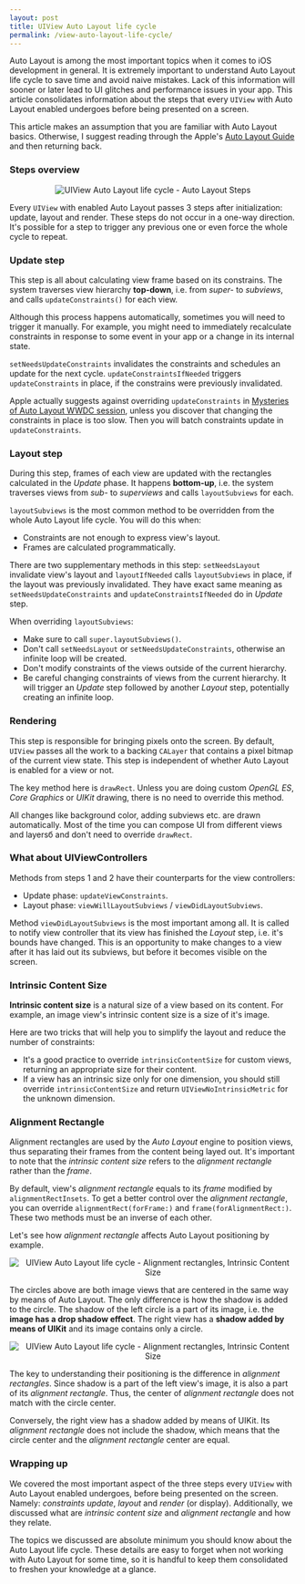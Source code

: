 ```yaml
---
layout: post
title: UIView Auto Layout life cycle
permalink: /view-auto-layout-life-cycle/
---
```


Auto Layout is among the most important topics when it comes to iOS development in general. It is extremely important to understand Auto Layout life cycle to save time and avoid naive mistakes. Lack of this information will sooner or later lead to UI glitches and performance issues in your app. This article consolidates information about the steps that every `UIView` with Auto Layout enabled undergoes before being presented on a screen.

This article makes an assumption that you are familiar with Auto Layout basics. Otherwise, I suggest reading through the Apple's [Auto Layout Guide][autolayout-guide] and then returning back.

### Steps overview

<p align="center">
    <img src="{{ "/img/autolayout_1.svg" | absolute_url }}" alt="UIView Auto Layout life cycle - Auto Layout Steps"/>
</p>

Every `UIView` with enabled Auto Layout passes 3 steps after initialization: update, layout and render. These steps do not occur in a one-way direction. It's possible for a step to trigger any previous one or even force the whole cycle to repeat.

### Update step

This step is all about calculating view frame based on its constrains. The system traverses view hierarchy **top-down**, i.e. from *super-* to *subviews*, and calls `updateConstraints()` for each view.

Although this process happens automatically, sometimes you will need to trigger it manually. For example, you might need to immediately recalculate constraints in response to some event in your app or a change in its internal state.

`setNeedsUpdateConstraints` invalidates the constraints and schedules an update for the next cycle. `updateConstraintsIfNeeded` triggers `updateConstraints` in place, if the constrains were previously invalidated.

Apple actually suggests against overriding `updateConstraints` in [Mysteries of Auto Layout WWDC session](https://developer.apple.com/videos/wwdc/2015/?id=219), unless you discover that changing the constraints in place is too slow. Then you will batch constraints update in `updateConstraints`.

### Layout step

During this step, frames of each view are updated with the rectangles calculated in the *Update* phase. It happens **bottom-up**, i.e. the system traverses views from *sub-* to *superviews* and calls `layoutSubviews` for each.

`layoutSubviews` is the most common method to be overridden from the whole Auto Layout life cycle. You will do this when:
- Constraints are not enough to express view's layout.
- Frames are calculated programmatically.

There are two supplementary methods in this step: `setNeedsLayout` invalidate view's layout and `layoutIfNeeded` calls `layoutSubviews` in place, if the layout was previously invalidated. They have exact same meaning as `setNeedsUpdateConstraints` and `updateConstraintsIfNeeded` do in *Update* step.

When overriding `layoutSubviews`:
- Make sure to call `super.layoutSubviews()`.
- Don't call `setNeedsLayout` or `setNeedsUpdateConstraints`, otherwise an infinite loop will be created.
- Don't modify constraints of the views outside of the current hierarchy.
- Be careful changing constraints of views from the current hierarchy. It will trigger an *Update* step followed by another *Layout* step, potentially creating an infinite loop.

<p></p>

### Rendering

This step is responsible for bringing pixels onto the screen. By default, `UIView` passes all the work to a backing `CALayer` that contains a pixel bitmap of the current view state. This step is independent of whether Auto Layout is enabled for a view or not.

The key method here is `drawRect`. Unless you are doing custom *OpenGL ES*, *Core Graphics* or *UIKit* drawing, there is no need to override this method. 

All changes like background color, adding subviews etc. are drawn automatically. Most of the time you can compose UI from different views and layersб and don't need to override `drawRect`.

### What about UIViewControllers

Methods from steps 1 and 2 have their counterparts for the view controllers:
- Update phase: `updateViewConstraints`.
- Layout phase: `viewWillLayoutSubviews` / `viewDidLayoutSubviews`.

Method `viewDidLayoutSubviews` is the most important among all. It is called to notify view controller that its view has finished the *Layout* step, i.e. it's bounds have changed. This is an opportunity to make changes to a view after it has laid out its subviews, but before it becomes visible on the screen.

### Intrinsic Content Size

**Intrinsic content size** is a natural size of a view based on its content. For example, an image view's intrinsic content size is a size of it's image. 

Here are two tricks that will help you to simplify the layout and reduce the number of constraints:
- It's a good practice to override `intrinsicContentSize` for custom views, returning an appropriate size for their content.
- If a view has an intrinsic size only for one dimension, you should still override `intrinsicContentSize` and return `UIViewNoIntrinsicMetric` for the unknown dimension.

### Alignment Rectangle

Alignment rectangles are used by the *Auto Layout* engine to position views, thus separating their frames from the content being layed out. It's important to note that the *intrinsic content size* refers to the *alignment rectangle* rather than the *frame*.

By default, view's *alignment rectangle* equals to its *frame* modified by `alignmentRectInsets`. To get a better control over the *alignment rectangle*, you can override `alignmentRect(forFrame:)` and `frame(forAlignmentRect:)`. These two methods must be an inverse of each other.

Let's see how *alignment rectangle* affects Auto Layout positioning by example.

<p align="center">
    <img src="{{ "/img/alignment_rect_1.svg" | absolute_url }}" alt="UIView Auto Layout life cycle - Alignment rectangles, Intrinsic Content Size"/>
</p>

The circles above are both image views that are centered in the same way by means of Auto Layout. The only difference is how the shadow is added to the circle. The shadow of the left circle is a part of its image, i.e. the **image has a drop shadow effect**. The right view has a **shadow added by means of UIKit** and its image contains only a circle.

<p align="center">
    <img src="{{ "/img/alignment_rect_2.svg" | absolute_url }}" alt="UIView Auto Layout life cycle - Alignment rectangles, Intrinsic Content Size"/>
</p>

The key to understanding their positioning is the difference in *alignment rectangles*. Since shadow is a part of the left view's image, it is also a part of its *alignment rectangle*. Thus, the center of *alignment rectangle* does not match with the circle center.

Conversely, the right view has a shadow added by means of UIKit. Its *alignment rectangle* does not include the shadow, which means that the circle center and the *alignment rectangle* center are equal.

### Wrapping up

We covered the most important aspect of the three steps every `UIView` with Auto Layout enabled undergoes, before being presented on the screen. Namely: *constraints update*, *layout* and *render* (or display). Additionally, we discussed what are *intrinsic content size* and *alignment rectangle* and how they relate.

The topics we discussed are absolute minimum you should know about the Auto Layout life cycle. These details are easy to forget when not working with Auto Layout for some time, so it is handful to keep them consolidated to freshen your knowledge at a glance.

[autolayout-guide]: https://developer.apple.com/library/content/documentation/UserExperience/Conceptual/AutolayoutPG/